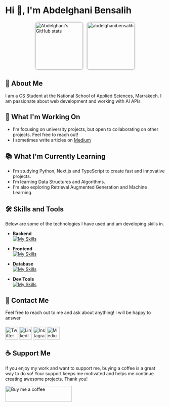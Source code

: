 <h1>Hi 👋, I'm Abdelghani Bensalih</h1>

<div style="display: flex; justify-content: center; align-items: center; gap: 10px;">
  <img src="https://github-profile-summary-cards.vercel.app/api/cards/profile-details?username=abdelghaniBensalih&theme=radical" alt="Abdelghani's GitHub stats" style="height: 150px; border-radius: 10px; border: 2px solid #ccc;" />
  <img src="https://github-readme-stats.vercel.app/api/top-langs?username=abdelghanibensalih&show_icons=true&locale=en&layout=compact" alt="abdelghanibensalih" style="height: 150px; border-radius: 10px; border: 2px solid #ccc;" />
</div>





## 🙂 About Me
I am a CS Student at the National School of Applied Sciences, Marrakech. I am passionate about web development and working with AI APIs

## 🚀 What I'm Working On
-  I'm focusing on university projects, but open to collaborating on other projects. Feel free to reach out!
-  I sometimes write articles on [Medium](https://medium.com/@a-bensalih)

 ## 📚 What I'm Currently Learning
-  I’m studying Python, Next.js and TypeScript to create fast and innovative projects.
-  I’m learning Data Structures and Algorithms.
-  I'm also exploring Retrieval Augmented Generation and Machine Learning.

 ## 🛠️ Skills and Tools
Below are some of the technologies I have used and am developing skills in.
 - **Backend**  
  [![My Skills](https://skillicons.dev/icons?i=py,django,laravel,nextjs)](https://skillicons.dev)

- **Frontend**  
  [![My Skills](https://skillicons.dev/icons?i=vue,react,nextjs,html,css,tailwind,js)](https://skillicons.dev)

- **Database**  
  [![My Skills](https://skillicons.dev/icons?i=mysql,firebase,supabase,mongodb)](https://skillicons.dev)

- **Dev Tools**  
  [![My Skills](https://skillicons.dev/icons?i=vscode,git,github,gitlab,linux,vercel)](https://skillicons.dev)



## 🔗 Contact Me
Feel free to reach out to me and ask about anything! I will be happy to answer

<p align="left" style="margin-top: 20px;">
  <a href="https://twitter.com/a_bensalih" target="blank">
    <img align="center" src="https://skillicons.dev/icons?i=twitter" alt="Twitter" height="40" width="40" />
  </a>
  <a href="https://linkedin.com/in/abdelghani-bensalih-469155219/" target="blank">
    <img align="center" src="https://skillicons.dev/icons?i=linkedin" alt="LinkedIn" height="40" width="40" />
  </a>
  <a href="https://instagram.com/a.bensalih" target="blank">
    <img align="center" src="https://skillicons.dev/icons?i=instagram" alt="Instagram" height="40" width="40" />
  </a>
  <a href="https://medium.com/@abdelghaniben40" target="blank">
    <img align="center" src="https://skillicons.dev/icons?i=medium" alt="Medium" height="40" width="40" />
  </a>
</p>

## ☕ Support Me
If you enjoy my work and want to support me, buying a coffee is a great way to do so! Your support keeps me motivated and helps me continue creating awesome projects. Thank you!
<p>
  <a href="https://www.buymeacoffee.com/abdelghaniI"> 
    <img align="left" src="https://cdn.buymeacoffee.com/buttons/v2/default-yellow.png" height="50" width="210" alt="Buy me a coffee" />
  </a>
</p>


<!--
**abdelghaniBensalih/abdelghaniBensalih** is a ✨ _special_ ✨ repository because its `README.md` (this file) appears on your GitHub profile.

Here are some ideas to get you started:

- 🔭 I’m currently working on ...
- 🌱 I’m currently learning ...
- 👯 I’m looking to collaborate on ...
- 🤔 I’m looking for help with ...
- 💬 Ask me about ...
- 📫 How to reach me: ...
- 😄 Pronouns: ...
- ⚡ Fun fact: ...
-->
